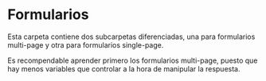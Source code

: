 <h1>Formularios</h1>
<p>Esta carpeta contiene dos subcarpetas diferenciadas, una para formularios multi-page y otra para formularios single-page.</p>
<p>Es recompendable aprender primero los formularios multi-page, puesto que hay menos variables que controlar a la hora de manipular la respuesta.</p>